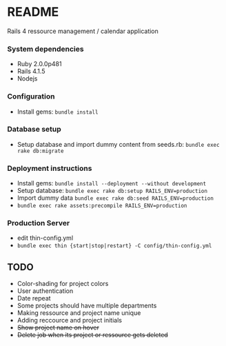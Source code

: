 # README

Rails 4 ressource management / calendar application

### System dependencies
* Ruby 2.0.0p481
* Rails 4.1.5
* Nodejs

### Configuration
* Install gems: `bundle install`

### Database setup
* Setup database and import dummy content from seeds.rb: `bundle exec rake db:migrate`

### Deployment instructions
* Install gems: `bundle install --deployment --without development`
* Setup database: `bundle exec rake db:setup RAILS_ENV=production`
* Import dummy data `bundle exec rake db:seed RAILS_ENV=production`
* `bundle exec rake assets:precompile RAILS_ENV=production`

### Production Server
* edit thin-config.yml
* `bundle exec thin {start|stop|restart} -C config/thin-config.yml`


## TODO

* Color-shading for project colors
* User authentication
* Date repeat
* Some projects should have multiple departments
* Making ressource and project name unique
* Adding reccource and project initials
* <s>Show project name on hover</s>
* <s>Delete job when its project or ressource gets deleted</s>
